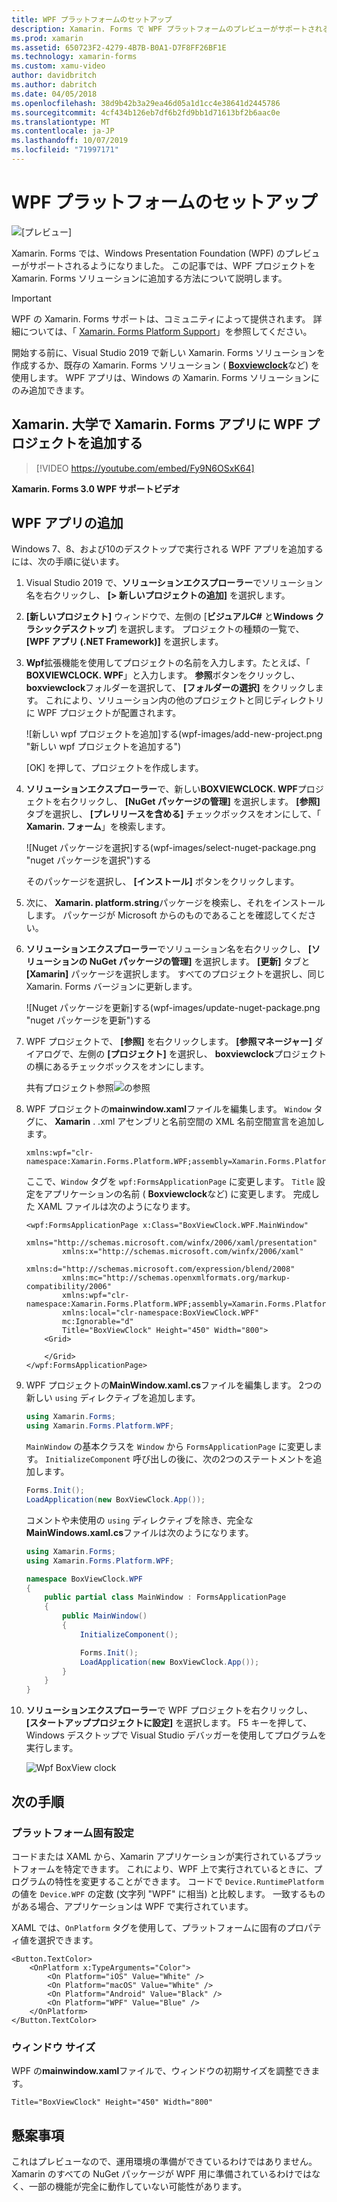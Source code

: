```yaml
---
title: WPF プラットフォームのセットアップ
description: Xamarin. Forms で WPF プラットフォームのプレビューがサポートされるようになりました
ms.prod: xamarin
ms.assetid: 650723F2-4279-4B7B-B0A1-D7F8FF26BF1E
ms.technology: xamarin-forms
ms.custom: xamu-video
author: davidbritch
ms.author: dabritch
ms.date: 04/05/2018
ms.openlocfilehash: 38d9b42b3a29ea46d05a1d1cc4e38641d2445786
ms.sourcegitcommit: 4cf434b126eb7df6b2fd9bb1d71613bf2b6aac0e
ms.translationtype: MT
ms.contentlocale: ja-JP
ms.lasthandoff: 10/07/2019
ms.locfileid: "71997171"
---
```

# <a name="wpf-platform-setup"></a>WPF プラットフォームのセットアップ

![[プレビュー]](~/media/shared/preview.png)

Xamarin. Forms では、Windows Presentation Foundation (WPF) のプレビューがサポートされるようになりました。 この記事では、WPF プロジェクトを Xamarin. Forms ソリューションに追加する方法について説明します。

> [!IMPORTANT]
> WPF の Xamarin. Forms サポートは、コミュニティによって提供されます。 詳細については、「 [Xamarin. Forms Platform Support](https://github.com/xamarin/Xamarin.Forms/wiki/Platform-Support)」を参照してください。

開始する前に、Visual Studio 2019 で新しい Xamarin. Forms ソリューションを作成するか、既存の Xamarin. Forms ソリューション ( [**Boxviewclock**](https://docs.microsoft.com/samples/xamarin/xamarin-forms-samples/boxview-boxviewclock)など) を使用します。 WPF アプリは、Windows の Xamarin. Forms ソリューションにのみ追加できます。

## <a name="add-a-wpf-project-to-a-xamarinforms-app-with-xamarinuniversity"></a>Xamarin. 大学で Xamarin. Forms アプリに WPF プロジェクトを追加する

> [!VIDEO https://youtube.com/embed/Fy9N6OSxK64]

**Xamarin. Forms 3.0 WPF サポートビデオ**

## <a name="adding-a-wpf-app"></a>WPF アプリの追加

Windows 7、8、および10のデスクトップで実行される WPF アプリを追加するには、次の手順に従います。

1. Visual Studio 2019 で、**ソリューションエクスプローラー**でソリューション名を右クリックし、 **[> 新しいプロジェクトの追加]** を選択します。

2. **[新しいプロジェクト]** ウィンドウで、左側の [**ビジュアルC#** と**Windows クラシックデスクトップ**] を選択します。 プロジェクトの種類の一覧で、 **[WPF アプリ (.NET Framework)]** を選択します。

3. **Wpf**拡張機能を使用してプロジェクトの名前を入力します。たとえば、「 **BOXVIEWCLOCK. WPF**」と入力します。 **参照**ボタンをクリックし、 **boxviewclock**フォルダーを選択して、 **[フォルダーの選択]** をクリックします。 これにより、ソリューション内の他のプロジェクトと同じディレクトリに WPF プロジェクトが配置されます。

    ![新しい wpf プロジェクトを追加]する(wpf-images/add-new-project.png "新しい wpf プロジェクトを追加する")

    [OK] を押して、プロジェクトを作成します。

4. **ソリューションエクスプローラー**で、新しい**BOXVIEWCLOCK. WPF**プロジェクトを右クリックし、 **[NuGet パッケージの管理]** を選択します。 **[参照]** タブを選択し、 **[プレリリースを含める]** チェックボックスをオンにして、「 **Xamarin. フォーム**」を検索します。

    ![Nuget パッケージを選択]する(wpf-images/select-nuget-package.png "nuget パッケージを選択")する

    そのパッケージを選択し、 **[インストール]** ボタンをクリックします。

5. 次に、 **Xamarin. platform.string**パッケージを検索し、それをインストールします。 パッケージが Microsoft からのものであることを確認してください。

6. **ソリューションエクスプローラー**でソリューション名を右クリックし、 **[ソリューションの NuGet パッケージの管理]** を選択します。 **[更新]** タブと **[Xamarin]** パッケージを選択します。 すべてのプロジェクトを選択し、同じ Xamarin. Forms バージョンに更新します。

    ![Nuget パッケージを更新]する(wpf-images/update-nuget-package.png "nuget パッケージを更新")する

7. WPF プロジェクトで、 **[参照]** を右クリックします。 **[参照マネージャー]** ダイアログで、左側の **[プロジェクト]** を選択し、 **boxviewclock**プロジェクトの横にあるチェックボックスをオンにします。

    共有プロジェクト参照![の参照](wpf-images/reference-shared-project.png "共有プロジェクト")

8. WPF プロジェクトの**mainwindow.xaml**ファイルを編集します。 `Window` タグに、 **Xamarin** . .xml アセンブリと名前空間の XML 名前空間宣言を追加します。

    ```xaml
    xmlns:wpf="clr-namespace:Xamarin.Forms.Platform.WPF;assembly=Xamarin.Forms.Platform.WPF"
    ```

    ここで、`Window` タグを `wpf:FormsApplicationPage` に変更します。 `Title` 設定をアプリケーションの名前 ( **Boxviewclock**など) に変更します。 完成した XAML ファイルは次のようになります。

    ```xaml
    <wpf:FormsApplicationPage x:Class="BoxViewClock.WPF.MainWindow"
            xmlns="http://schemas.microsoft.com/winfx/2006/xaml/presentation"
            xmlns:x="http://schemas.microsoft.com/winfx/2006/xaml"
            xmlns:d="http://schemas.microsoft.com/expression/blend/2008"
            xmlns:mc="http://schemas.openxmlformats.org/markup-compatibility/2006"
            xmlns:wpf="clr-namespace:Xamarin.Forms.Platform.WPF;assembly=Xamarin.Forms.Platform.WPF"
            xmlns:local="clr-namespace:BoxViewClock.WPF"
            mc:Ignorable="d"
            Title="BoxViewClock" Height="450" Width="800">
        <Grid>

        </Grid>
    </wpf:FormsApplicationPage>
    ```

9. WPF プロジェクトの**MainWindow.xaml.cs**ファイルを編集します。 2つの新しい `using` ディレクティブを追加します。

    ```csharp
    using Xamarin.Forms;
    using Xamarin.Forms.Platform.WPF;
    ```

    `MainWindow` の基本クラスを `Window` から `FormsApplicationPage` に変更します。 `InitializeComponent` 呼び出しの後に、次の2つのステートメントを追加します。

    ```csharp
    Forms.Init();
    LoadApplication(new BoxViewClock.App());
    ```

    コメントや未使用の `using` ディレクティブを除き、完全な**MainWindows.xaml.cs**ファイルは次のようになります。

    ```csharp
    using Xamarin.Forms;
    using Xamarin.Forms.Platform.WPF;

    namespace BoxViewClock.WPF
    {
        public partial class MainWindow : FormsApplicationPage
        {
            public MainWindow()
            {
                InitializeComponent();

                Forms.Init();
                LoadApplication(new BoxViewClock.App());
            }
        }
    }
    ```

10. **ソリューションエクスプローラー**で WPF プロジェクトを右クリックし、 **[スタートアッププロジェクトに設定]** を選択します。 F5 キーを押して、Windows デスクトップで Visual Studio デバッガーを使用してプログラムを実行します。

    ![Wpf BoxView clock](wpf-images/wpf-boxviewclock.png "Wpf boxview clock" )

## <a name="next-steps"></a>次の手順

### <a name="platform-specifics"></a>プラットフォーム固有設定

コードまたは XAML から、Xamarin アプリケーションが実行されているプラットフォームを特定できます。 これにより、WPF 上で実行されているときに、プログラムの特性を変更することができます。 コードで `Device.RuntimePlatform` の値を `Device.WPF` の定数 (文字列 "WPF" に相当) と比較します。 一致するものがある場合、アプリケーションは WPF で実行されています。

XAML では、`OnPlatform` タグを使用して、プラットフォームに固有のプロパティ値を選択できます。

```xaml
<Button.TextColor>
    <OnPlatform x:TypeArguments="Color">
        <On Platform="iOS" Value="White" />
        <On Platform="macOS" Value="White" />
        <On Platform="Android" Value="Black" />
        <On Platform="WPF" Value="Blue" />
    </OnPlatform>
</Button.TextColor>
```

### <a name="window-size"></a>ウィンドウ サイズ

WPF の**mainwindow.xaml**ファイルで、ウィンドウの初期サイズを調整できます。

```xaml
Title="BoxViewClock" Height="450" Width="800"
```

## <a name="issues"></a>懸案事項

これはプレビューなので、運用環境の準備ができているわけではありません。 Xamarin のすべての NuGet パッケージが WPF 用に準備されているわけではなく、一部の機能が完全に動作していない可能性があります。
